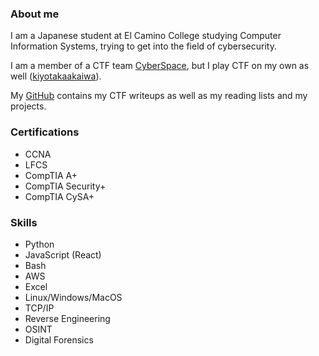 ### About me

I am a Japanese student at El Camino College studying Computer Information Systems, trying to get into the field of cybersecurity.

I am a member of a CTF team [CyberSpace](https://ctftime.org/team/116280/), but I play CTF on my own as well ([kiyotakaakaiwa](https://ctftime.org/team/181501)).

My [GitHub](https://github.com/kiyotaka-akaiwa) contains my CTF writeups as well as my reading lists and my projects.


### Certifications

- CCNA
- LFCS
- CompTIA A+
- CompTIA Security+
- CompTIA CySA+


### Skills

- Python
- JavaScript (React)
- Bash
- AWS
- Excel
- Linux/Windows/MacOS
- TCP/IP
- Reverse Engineering
- OSINT
- Digital Forensics